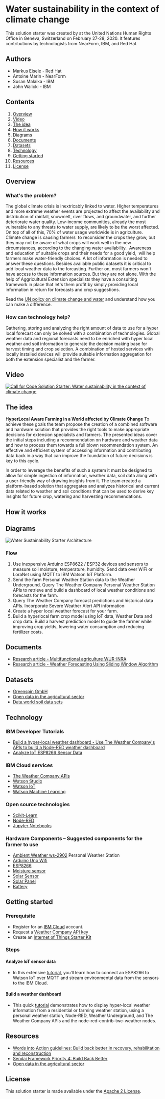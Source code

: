 # Water sustainability in the context of climate change 

This solution starter was created by at the United Nations Human Rights Office in Geneva, Switzerland on February 27-28, 2020. It features contributions by technologists from NearForm, IBM, and Red Hat. 

## Authors

* Markus Eisele - Red Hat
* Antoine Marin - NearForm
* Susan Malaika - IBM
* John Walicki - IBM

## Contents

1. [Overview](#overview)
2. [Video](#video)
3. [The idea](#the-idea)
4. [How it works](#how-it-works)
5. [Diagrams](#diagrams)
6. [Documents](#documents)
7. [Datasets](#datasets)
8. [Technology](#technology)
9. [Getting started](#getting-started)
9. [Resources](#resources)
10. [License](#license)

## Overview

### What's the problem?

The global climate crisis is inextricably linked to water. Higher temperatures and more extreme weather events are projected to affect the availability and distribution of rainfall, snowmelt, river flows, and groundwater, and further deteriorate water quality. Low-income communities, already the most vulnerable to any threats to water supply, are likely to be the worst affected. On top of all of this, 70% of water usage worldwide is in agriculture. 
Climate change is causing farmers  to reconsider the crops they grow, but they may not be aware of what crops will work well in the new circumstances, according to the changing water availability. 
Awareness and education of suitable crops and their needs for a good yield,  will help farmers make water-friendly choices. A lot of information is needed to answer these questions. Besides available public datasets it is critical to add local weather data to the forcasting. Further on, most farmers won't have access to these information sources. But they are not alone. With the help of Aggricultural Extension specialists they have a consulting framework in place that let's them profit by simply providing local information in return for forecasts and crop suggestions. 

Read the [UN policy on climate change and water](https://www.unwater.org/publications/un-water-policy-brief-on-climate-change-and-water/) and understand how you can make a difference.

### How can technology help?

Gathering, storing and analyzing the right amount of data to use for a hyper local forecast can only be solved with a combination of technologies. Global weather data and regional forecasts need to be enriched with hyper local weather and soil information to generate the decision making base for harvest timing and crop selection. A combination of hosted services with locally installed devices will provide suitable information aggregation for both the extension specialist and the farmer.


## Video

[![Call for Code Solution Starter: Water sustainability in the context of climate change ](https://img.youtube.com/vi/aHXgGkXDNF4/0.jpg)](https://www.youtube.com/watch?v=aHXgGkXDNF4)

## The idea

**HyperLocal Aware Farming in a World affected by Climate Change**
To achieve these goals the team propose the creation of a combined software and hardware solution that provides the right tools to make appropriate decisions for extension specialists and farmers. The presented ideas cover the initial steps including a recommendation on hardware and weather data and how to process them towards a full blown recommendation system. An effective and efficient system of accessing information and contributing data back in a way that can improve the foundation of future decisions is key to this cycle.

In order to leverage the benefits of such a system it must be designed to allow for simple ingestion of information, weather data, soil data along with a user-friendly way of drawing insights from it. The team created a platform-based solution that aggregates and analyzes historical and current data related to weather and soil conditions that can be used to derive key insights for future crop, watering and harvesting recommendations.


## How it works



## Diagrams

![Water Sustainability Starter Architecture](images/Water-Sustainablility-Solution-Arch.png)

### Flow

1. Use inexpensive Arduino ESP8622 / ESP32 devices and sensors to measure soil moisture, temperature, humidity. Send data over WiFi or LoraNet using MQTT to IBM Watson IoT Platform.
2. Send the farm Personal Weather Station data to the Weather Underground. Query The Weather Company Personal Weather Station APIs to retrieve and build a dashboard of local weather conditions and forecasts for the farm.
3. Query The Weather Company forecast predictions and historical data APIs. Incorporate Severe Weather Alert API information 
4. Create a hyper local weather forecast for your farm.
5. Build a hyperlocal farm crop model using IoT data, Weather Data and crop data. Build a harvest prediction model to guide the farmer while improving crop yields, lowering water consumption and reducing fertilizer costs.

## Documents

- [Research article - Multifunctional agriculture WUR-INRA](https://www.wur.nl/en/Research-Results/Chair-groups/Plant-Sciences/Farming-Systems-Ecology-Group/Research/Multifunctional-agriculture-WUR-INRA-the-Netherlands.htm)
- [Research article - Weather Forecasting Using Sliding Window Algorithm](https://www.hindawi.com/journals/isrn/2013/156540/)

## Datasets

- [Greenspin GmbH](https://www.greenspin.de)
- [Open data in the agricultural sector](https://www.europeandataportal.eu/en/highlights/open-data-agricultural-sector)
- [Data.world soil data sets](https://data.world/datasets/soil)

## Technology

### IBM Developer Tutorials

- [Build a hyper-local weather dashboard - Use The Weather Company's APIs to build a Node-RED weather dashboard](https://developer.ibm.com/tutorials/collect-display-hyperlocal-weather-data-from-a-pws-cfc-starter-kit-1/)
- [Analyze IoT ESP8266 Sensor Data](https://developer.ibm.com/technologies/iot/tutorials/connect-a-soil-sensor-send-data-to-the-cloud-cfc-starter-kit-1)

### IBM Cloud services

- [The Weather Company APIs](https://callforcode.weather.com/)
- [Watson Studio](https://www.ibm.com/cloud/watson-studio)
- [Watson IoT](https://www.ibm.com/internet-of-things)
- [Watson Machine Learning](https://www.ibm.com/cloud/machine-learning)

### Open source technologies 

- [Scikit-Learn](https://scikit-learn.org/stable/)
- [Node-RED](https://nodered.org/)
- [Jupyter Notebooks](https://jupyter.org/)

### Hardware Components – Suggested components for the farmer to use 

- [Ambient Weather ws-2902](https://www.ambientweather.com/amws2902.html) Personal Weather Station
- [Arduino Uno Wifi](https://store.arduino.cc/arduino-uno-wifi)
- [ESP8266](https://github.com/esp8266/Arduino/blob/master/README.md)
- [Moisture sensor](https://www.amazon.com/Kuman-Moisture-Compatible-Raspberry-Automatic/dp/B071F4RDHY/) 
- [Solar Sensor](https://www.banggood.com/Portable-Mini-5V-60mA-0_3W-Solar-Epoxy-Panel-p-1144421.html)
- [Solar Panel](https://www.cooking-hacks.com/solar-panel-7-4v)
- [Battery](https://www.cooking-hacks.com/2300-ma-h-rechargeable-battery)


## Getting started

### Prerequisite

- Register for an [IBM Cloud](https://www.ibm.com/account/reg/us-en/signup?formid=urx-42793&eventid=cfc-2020) account.
- Request a [Weather Company API key](http://callforcode.weather.com)
- Create an [Internet of Things Starter Kit](https://developer.ibm.com/tutorials/how-to-create-an-internet-of-things-platform-starter-application/)

### Steps

#### Analyze IoT sensor data

- In this extensive [tutorial](https://developer.ibm.com/tutorials/connect-a-soil-sensor-send-data-to-the-cloud-cfc-starter-kit-1/), you'll learn how to connect an ESP8266 to Watson IoT over MQTT and stream environmental data from the sensors to the IBM Cloud.

#### Build a weather dashboard

- This quick [tutorial](https://developer.ibm.com/tutorials/collect-display-hyperlocal-weather-data-from-a-pws-cfc-starter-kit-1/) demonstrates how to display hyper-local weather information from a residential or farming weather station, using a personal weather station, Node-RED, Weather Underground, and The Weather Company APIs and the node-red-contrib-twc-weather nodes.


## Resources

- [Words into Action guidelines: Build back better in recovery, rehabilitation and reconstruction](https://www.unisdr.org/we/inform/publications/53213)
- [Sendai Framework Priority 4: Build Back Better](https://www.youtube.com/watch?v=mRTlS3ZfljM)
- [Open data in the agricultural sector](https://www.europeandataportal.eu/en/highlights/open-data-agricultural-sector)


## License

This solution starter is made available under the [Apache 2 License](LICENSE).

